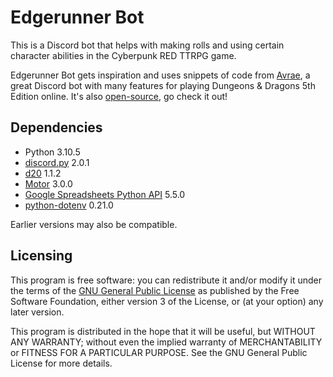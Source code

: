 # Edgerunner Bot
This is a Discord bot that helps with making rolls and using certain character abilities in the Cyberpunk RED TTRPG game.

Edgerunner Bot gets inspiration and uses snippets of code from [Avrae](https://avrae.io/), a great Discord bot with many features for playing Dungeons & Dragons 5th Edition online. It's also [open-source](https://github.com/avrae/avrae), go check it out!

## Dependencies
- Python 3.10.5
- [discord.py](https://github.com/Rapptz/discord.py) 2.0.1
- [d20](https://github.com/avrae/d20) 1.1.2
- [Motor](https://github.com/mongodb/motor/) 3.0.0
- [Google Spreadsheets Python API](https://github.com/burnash/gspread) 5.5.0
- [python-dotenv](https://github.com/theskumar/python-dotenv) 0.21.0

Earlier versions may also be compatible.

## Licensing
This program is free software: you can redistribute it and/or modify it under the terms of the [GNU General Public License](http://www.gnu.org/licenses/gpl-3.0.html) as published by the Free Software Foundation, either version 3 of the License, or (at your option) any later version.

This program is distributed in the hope that it will be useful, but WITHOUT ANY WARRANTY; without even the implied warranty of MERCHANTABILITY or FITNESS FOR A PARTICULAR PURPOSE.  See the GNU General Public License for more details.
